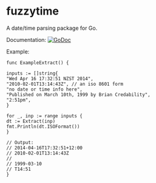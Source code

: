 # fuzzytime

A date/time parsing package for Go.

Documentation:
[![GoDoc](https://godoc.org/github.com/bcampbell/fuzzytime?status.png)](https://godoc.org/github.com/bcampbell/fuzzytime)

Example:
```
func ExampleExtract() {

inputs := []string{
"Wed Apr 16 17:32:51 NZST 2014",
"2010-02-01T13:14:43Z", // an iso 8601 form
"no date or time info here",
"Published on March 10th, 1999 by Brian Credability",
"2:51pm",
}

for _, inp := range inputs {
dt := Extract(inp)
fmt.Println(dt.ISOFormat())
}

// Output:
// 2014-04-16T17:32:51+12:00
// 2010-02-01T13:14:43Z
//
// 1999-03-10
// T14:51
}
```


